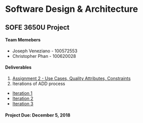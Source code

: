 # Software Design & Architecture

## SOFE 3650U Project

#### Team Memebers 

* Joseph Veneziano - 100572553
* Christopher Phan - 100620028

#### Deliverables 

1. [Assignment 2 - Use Cases, Quality Attributes, Constraints](https://github.com/SOFE3650F18/project-group-26/tree/master/Deliverable%201)
2. Iterations of ADD process 
 * [Iteration 1](https://github.com/SOFE3650F18/project-group-26/tree/master/Iteration%201)
 * [Iteration 2](https://github.com/SOFE3650F18/project-group-26/tree/master/Iteration%202)
 * [Iteration 3](https://github.com/SOFE3650F18/project-group-26/tree/master/Iteration%203)

#### Project Due: December 5, 2018
